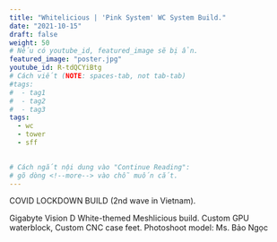 ```yaml
---
title: "Whitelicious | 'Pink System' WC System Build."
date: "2021-10-15"
draft: false
weight: 50
# Nếu có youtube_id, featured_image sẽ bị ẩn.
featured_image: "poster.jpg"
youtube_id: R-tdQCYiBtg
# Cách viết (NOTE: spaces-tab, not tab-tab)
#tags:
#  - tag1
#  - tag2
#  - tag3
tags:
  - wc
  - tower
  - sff
 

# Cách ngắt nội dung vào "Continue Reading":
# gõ dòng <!--more--> vào chỗ muốn cắt.
---
```


COVID LOCKDOWN BUILD (2nd wave in Vietnam).

Gigabyte Vision D White-themed Meshlicious build.
Custom GPU waterblock, Custom CNC case feet.
Photoshoot model: Ms. Bảo Ngọc